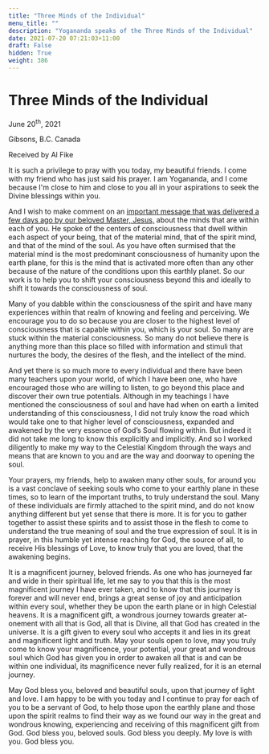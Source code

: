 ```yaml
---
title: "Three Minds of the Individual"
menu_title: ""
description: "Yogananda speaks of the Three Minds of the Individual"
date: 2021-07-20 07:21:03+11:00
draft: False
hidden: True
weight: 386
---
```

# Three Minds of the Individual

June 20<sup>th</sup>, 2021

Gibsons, B.C. Canada

Received by Al Fike


It is such a privilege to pray with you today, my beautiful friends. I come with my friend who has just said his prayer. I am Yogananda, and I come because I'm close to him and close to you all in your aspirations to seek the Divine blessings within you.

And I wish to make comment on an [important message that was delivered a few days ago by our beloved Master, Jesus,](/contemporary-messages/messages-sorted-year/messages-2021/the-description-of-the-three-minds-af-16-jun-2021/) about the minds that are within each of you. He spoke of the centers of consciousness that dwell within each aspect of your being, that of the material mind, that of the spirit mind, and that of the mind of the soul. As you have often surmised that the material mind is the most predominant consciousness of humanity upon the earth plane, for this is the mind that is activated more often than any other because of the nature of the conditions upon this earthly planet. So our work is to help you to shift your consciousness beyond this and ideally to shift it towards the consciousness of soul.

Many of you dabble within the consciousness of the spirit and have many experiences within that realm of knowing and feeling and perceiving. We encourage you to do so because you are closer to the highest level of consciousness that is capable within you, which is your soul. So many are stuck within the material consciousness. So many do not believe there is anything more than this place so filled with information and stimuli that nurtures the body, the desires of the flesh, and the intellect of the mind. 

And yet there is so much more to every individual and there have been many teachers upon your world, of which I have been one, who have encouraged those who are willing to listen, to go beyond this place and discover their own true potentials. Although in my teachings I have mentioned the consciousness of soul and have had when on earth a limited understanding of this consciousness, I did not truly know the road which would take one to that higher level of consciousness, expanded and awakened by the very essence of God’s Soul flowing within. But indeed it did not take me long to know this explicitly and implicitly. And so I worked diligently to make my way to the Celestial Kingdom through the ways and means that are known to you and are the way and doorway to opening the soul.

Your prayers, my friends, help to awaken many other souls, for around you is a vast conclave of seeking souls who come to your earthly plane in these times, so to learn of the important truths, to truly understand the soul. Many of these individuals are firmly attached to the spirit mind, and do not know anything different but yet sense that there is more. It is for you to gather together to assist these spirits and to assist those in the flesh to come to understand the true meaning of soul and the true expression of soul. It is in prayer, in this humble yet intense reaching for God, the source of all, to receive His blessings of Love, to know truly that you are loved, that the awakening begins. 

It is a magnificent journey, beloved friends. As one who has journeyed far and wide in their spiritual life, let me say to you that this is the most magnificent journey I have ever taken, and to know that this journey is forever and will never end, brings a great sense of joy and anticipation within every soul, whether they be upon the earth plane or in high Celestial heavens. It is a magnificent gift, a wondrous journey towards greater at-onement with all that is God, all that is Divine, all that God has created in the universe. It is a gift given to every soul who accepts it and lies in its great and magnificent light and truth. May your souls open to love, may you truly come to know your magnificence, your potential, your great and wondrous soul which God has given you in order to awaken all that is and can be within one individual, its magnificence never fully realized, for it is an eternal journey.

May God bless you, beloved and beautiful souls, upon that journey of light and love. I am happy to be with you today and I continue to pray for each of you to be a servant of God, to help those upon the earthly plane and those upon the spirit realms to find their way as we found our way in the great and wondrous knowing, experiencing and receiving of this magnificent gift from God. God bless you, beloved souls. God bless you deeply. My love is with you. God bless you.